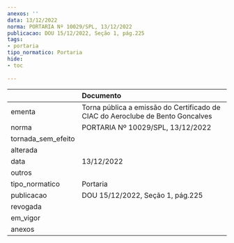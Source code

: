 ```yaml
---
anexos: ''
data: 13/12/2022
norma: PORTARIA Nº 10029/SPL, 13/12/2022
publicacao: DOU 15/12/2022, Seção 1, pág.225
tags:
- portaria
tipo_normatico: Portaria
hide: 
- toc 
 
---
```


|                    | Documento                                                                      |
|:-------------------|:-------------------------------------------------------------------------------|
| ementa             | Torna pública a emissão do Certificado de CIAC do Aeroclube de Bento Goncalves |
| norma              | PORTARIA Nº 10029/SPL, 13/12/2022                                              |
| tornada_sem_efeito |                                                                                |
| alterada           |                                                                                |
| data               | 13/12/2022                                                                     |
| outros             |                                                                                |
| tipo_normatico     | Portaria                                                                       |
| publicacao         | DOU 15/12/2022, Seção 1, pág.225                                               |
| revogada           |                                                                                |
| em_vigor           |                                                                                |
| anexos             |                                                                                |